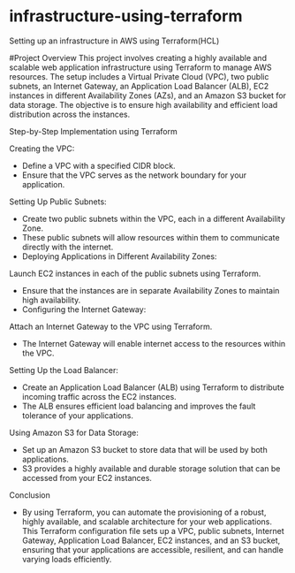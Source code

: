 # infrastructure-using-terraform
Setting up an infrastructure in AWS using Terraform(HCL)

#Project Overview
This project involves creating a highly available and scalable web application infrastructure using Terraform to manage AWS resources. The setup includes a Virtual Private Cloud (VPC), two public subnets, an Internet Gateway, an Application Load Balancer (ALB), EC2 instances in different Availability Zones (AZs), and an Amazon S3 bucket for data storage. The objective is to ensure high availability and efficient load distribution across the instances.

Step-by-Step Implementation using Terraform

Creating the VPC:
- Define a VPC with a specified CIDR block.
- Ensure that the VPC serves as the network boundary for your application.

Setting Up Public Subnets:
- Create two public subnets within the VPC, each in a different Availability Zone.
- These public subnets will allow resources within them to communicate directly with the internet.
- Deploying Applications in Different Availability Zones:

Launch EC2 instances in each of the public subnets using Terraform.
- Ensure that the instances are in separate Availability Zones to maintain high availability.
- Configuring the Internet Gateway:

Attach an Internet Gateway to the VPC using Terraform.
- The Internet Gateway will enable internet access to the resources within the VPC.

Setting Up the Load Balancer:
- Create an Application Load Balancer (ALB) using Terraform to distribute incoming traffic across the EC2 instances.
- The ALB ensures efficient load balancing and improves the fault tolerance of your applications.

Using Amazon S3 for Data Storage:
- Set up an Amazon S3 bucket to store data that will be used by both applications.
- S3 provides a highly available and durable storage solution that can be accessed from your EC2 instances.

Conclusion
- By using Terraform, you can automate the provisioning of a robust, highly available, and scalable architecture for your web applications. This Terraform configuration file sets up a VPC, public subnets, Internet Gateway, Application Load Balancer, EC2 instances, and an S3 bucket, ensuring that your applications are accessible, resilient, and can handle varying loads efficiently.
